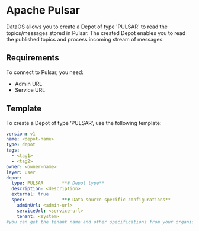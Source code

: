 # **Apache Pulsar**

DataOS allows you to create a Depot of type 'PULSAR' to read the topics/messages stored in Pulsar. The created Depot enables you to read the published topics and process incoming stream of messages.

## **Requirements**

To connect to Pulsar, you need:

- Admin URL
- Service URL

## **Template**

To create a Depot of type ‘PULSAR‘, use the following template:

```yaml
version: v1
name: <depot-name>
type: depot
tags:
  - <tag1>
  - <tag2>
owner: <owner-name>
layer: user
depot:
  type: PULSAR       **# Depot type**
  description: <description>
  external: true
  spec:              **# Data source specific configurations**
    adminUrl: <admin-url>
    serviceUrl: <service-url>
    tenant: <system> 
#you can get the tenant name and other specifications from your organisation
```